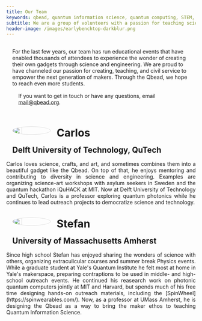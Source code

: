 ```yaml
---
title: Our Team
keywords: qbead, quantum information science, quantum computing, STEM, science, science and art, physics, computer science, middle school, high school, textbook
subtitle: We are a group of volunteers with a passion for teaching science and building devices harnessing the most whimsical features of nature
header-image: /images/earlybenchtop-darkblur.png
---
```


<div class="row dark">
<div class="column long-text light" style="padding:1rem;">
For the last few years, our team has run educational events that have enabled
thousands of attendees to experience the wonder of creating their own gadgets
through science and engineering.
We are proud to have channeled our passion for creating, teaching, and civil service
to empower the next generation of makers.
Through the Qbead, we hope to reach even more students.

If you want to get in touch or have any questions, email [mail@qbead.org](mailto:mail@qbead.org).

<figure>
<!--IMAGE: team picture <img src="/images/behindthescenes/team_2.jpg">-->
</figure>
</div>
</div>

<style>
.team-member {
  display: inline-block;
  overflow:hidden;
  text-align: justify;
  background-color: var(--color-lightgreybg);
  color: var(--color-text);
  margin: 0.5rem 0;
}
.team-member img {
  float:left;
  border: solid 1px;
  border-color: #ddd;
  border-radius:50%;
  width:25%;
  max-width:100px;
}
.team-member img, p, h1, h2 {
  margin: 1rem;
}
.team-member h2 {
  color: var(--color-colorfullbg);
  font-size: 1.3rem;
}
.frontwall {
 column-width: 18rem;
 column-gap: 1rem;
 width: 100%;
}
</style>


<div class="row">
<div class="frontwall dark">

<div class="team-member">
<img src="/images/teampics/carlos_s.jpg">
<div>
<h1>Carlos</h1>
<h2>Delft University of Technology, QuTech</h2>
Carlos loves science, crafts, and art, and sometimes combines them into a beautiful gadget like the Qbead. On top of that, he enjoys mentoring and contributing to diversity in science and engineering. Examples are organizing science-art workshops with asylum seekers in Sweden and the quantum hackathon iQuHACK at MIT. 
Now at Delft University of Technology and QuTech, Carlos is a professor exploring quantum photonics while he continues to lead outreach projects to democratize science and technology.
</div>
</div>

<div class="team-member">
<img src="/images/teampics/stefan_s.jpg">
<div>
<h1>Stefan</h1>
<h2>University of Massachusetts Amherst</h2>
Since high school Stefan has enjoyed sharing the wonders of science with
others, organizing extraculicular courses and summer break Physics events.
While a graduate student at Yale's Quantum Institute he felt most at home in
Yale's makerspace, preparing contraptions to be used in middle- and high-school
outreach events. He continued his reasearch work on photonic quantum
computers jointly at MIT and Harvard, but spends much of his free time
designing hands-on outreach materials, including the [SpinWheel](https://spinwearables.com/).
Now, as a professor at UMass Amherst, he is designing the Qbead as a way to bring the maker ethos to teaching Quantum Information Science.
</div>
</div>

<!--TODO: the other team members-->

</div>
</div>







</div>
